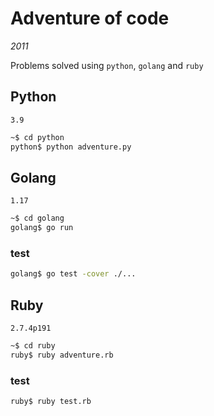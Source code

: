 # Adventure of code
*2011*

Problems solved using `python`, `golang` and `ruby`

## Python
`3.9`

```sh
~$ cd python
python$ python adventure.py
``` 

## Golang
`1.17`
```sh
~$ cd golang
golang$ go run 
``` 

### test

```sh
golang$ go test -cover ./...
```

## Ruby
`2.7.4p191`

```sh
~$ cd ruby
ruby$ ruby adventure.rb 
``` 

### test

```sh
ruby$ ruby test.rb 
``` 
